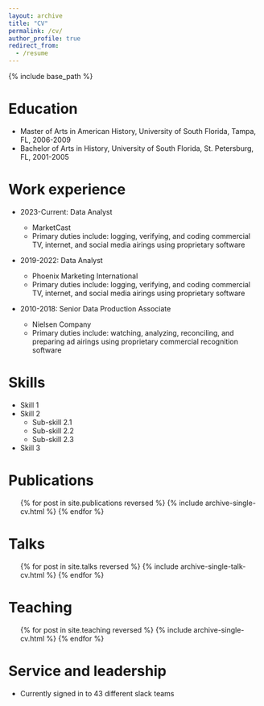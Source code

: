 ```yaml
---
layout: archive
title: "CV"
permalink: /cv/
author_profile: true
redirect_from:
  - /resume
---
```


{% include base_path %}

Education
======
* Master of Arts in American History, University of South Florida, Tampa, FL, 2006-2009
* Bachelor of Arts in History, University of South Florida, St. Petersburg, FL, 2001-2005

Work experience
======
* 2023-Current: Data Analyst
  * MarketCast
  * Primary duties include: logging, verifying, and coding commercial TV, internet, and social media airings using proprietary software

* 2019-2022: Data Analyst
  * Phoenix Marketing International
  * Primary duties include: logging, verifying, and coding commercial TV, internet, and social media airings using proprietary software  

* 2010-2018: Senior Data Production Associate
  * Nielsen Company
  * Primary duties include: watching, analyzing, reconciling, and preparing ad airings using proprietary commercial recognition software
  
Skills
======
* Skill 1
* Skill 2
  * Sub-skill 2.1
  * Sub-skill 2.2
  * Sub-skill 2.3
* Skill 3

Publications
======
  <ul>{% for post in site.publications reversed %}
    {% include archive-single-cv.html %}
  {% endfor %}</ul>
  
Talks
======
  <ul>{% for post in site.talks reversed %}
    {% include archive-single-talk-cv.html  %}
  {% endfor %}</ul>
  
Teaching
======
  <ul>{% for post in site.teaching reversed %}
    {% include archive-single-cv.html %}
  {% endfor %}</ul>
  
Service and leadership
======
* Currently signed in to 43 different slack teams
